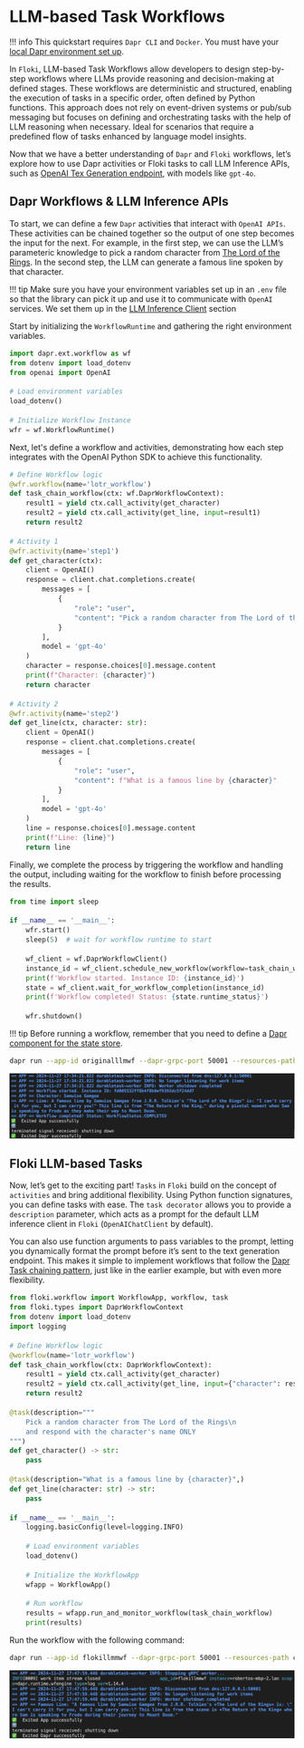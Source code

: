 # LLM-based Task Workflows

!!! info
    This quickstart requires `Dapr CLI` and `Docker`. You must have your [local Dapr environment set up](../installation.md).

In `Floki`, LLM-based Task Workflows allow developers to design step-by-step workflows where LLMs provide reasoning and decision-making at defined stages. These workflows are deterministic and structured, enabling the execution of tasks in a specific order, often defined by Python functions. This approach does not rely on event-driven systems or pub/sub messaging but focuses on defining and orchestrating tasks with the help of LLM reasoning when necessary. Ideal for scenarios that require a predefined flow of tasks enhanced by language model insights.

Now that we have a better understanding of `Dapr` and `Floki` workflows, let’s explore how to use Dapr activities or Floki tasks to call LLM Inference APIs, such as [OpenAI Tex Generation endpoint](https://platform.openai.com/docs/guides/text-generation), with models like `gpt-4o`.

## Dapr Workflows & LLM Inference APIs

To start, we can define a few `Dapr` activities that interact with `OpenAI APIs`. These activities can be chained together so the output of one step becomes the input for the next. For example, in the first step, we can use the LLM’s parameteric knowledge to pick a random character from [The Lord of the Rings](https://en.wikipedia.org/wiki/The_Lord_of_the_Rings). In the second step, the LLM can generate a famous line spoken by that character.

!!! tip
    Make sure you have your environment variables set up in an `.env` file so that the library can pick it up and use it to communicate with `OpenAI` services. We set them up in the [LLM Inference Client](llm.md) section

Start by initializing the `WorkflowRuntime` and gathering the right environment variables.

```python
import dapr.ext.workflow as wf
from dotenv import load_dotenv
from openai import OpenAI

# Load environment variables
load_dotenv()

# Initialize Workflow Instance
wfr = wf.WorkflowRuntime()
```

Next, let's define a workflow and activities, demonstrating how each step integrates with the OpenAI Python SDK to achieve this functionality.

```python
# Define Workflow logic
@wfr.workflow(name='lotr_workflow')
def task_chain_workflow(ctx: wf.DaprWorkflowContext):
    result1 = yield ctx.call_activity(get_character)
    result2 = yield ctx.call_activity(get_line, input=result1)
    return result2

# Activity 1
@wfr.activity(name='step1')
def get_character(ctx):
    client = OpenAI()
    response = client.chat.completions.create(
        messages = [
            {
                "role": "user",
                "content": "Pick a random character from The Lord of the Rings and respond with the character name only"
            }
        ],
        model = 'gpt-4o'
    )
    character = response.choices[0].message.content
    print(f"Character: {character}")
    return character

# Activity 2
@wfr.activity(name='step2')
def get_line(ctx, character: str):
    client = OpenAI()
    response = client.chat.completions.create(
        messages = [
            {
                "role": "user",
                "content": f"What is a famous line by {character}"
            }
        ],
        model = 'gpt-4o'
    )
    line = response.choices[0].message.content
    print(f"Line: {line}")
    return line
```

Finally, we complete the process by triggering the workflow and handling the output, including waiting for the workflow to finish before processing the results.

```python
from time import sleep

if __name__ == '__main__':
    wfr.start()
    sleep(5)  # wait for workflow runtime to start

    wf_client = wf.DaprWorkflowClient()
    instance_id = wf_client.schedule_new_workflow(workflow=task_chain_workflow)
    print(f'Workflow started. Instance ID: {instance_id}')
    state = wf_client.wait_for_workflow_completion(instance_id)
    print(f'Workflow completed! Status: {state.runtime_status}')

    wfr.shutdown()
```

!!! tip
    Before running a workflow, remember that you need to define a [Dapr component for the state store](https://docs.dapr.io/reference/components-reference/supported-state-stores/).

```bash
dapr run --app-id originalllmwf --dapr-grpc-port 50001 --resources-path components/ -- python3 wf_taskchain_openai_original_llm_request.py
```

![](../../img/workflows_originial_llm_request.png)

## Floki LLM-based Tasks

Now, let’s get to the exciting part! `Tasks` in `Floki` build on the concept of `activities` and bring additional flexibility. Using Python function signatures, you can define tasks with ease. The `task decorator` allows you to provide a `description` parameter, which acts as a prompt for the default LLM inference client in `Floki` (`OpenAIChatClient` by default).

You can also use function arguments to pass variables to the prompt, letting you dynamically format the prompt before it’s sent to the text generation endpoint. This makes it simple to implement workflows that follow the [Dapr Task chaining pattern](https://docs.dapr.io/developing-applications/building-blocks/workflow/workflow-patterns/#task-chaining), just like in the earlier example, but with even more flexibility.

```python
from floki.workflow import WorkflowApp, workflow, task
from floki.types import DaprWorkflowContext
from dotenv import load_dotenv
import logging

# Define Workflow logic
@workflow(name='lotr_workflow')
def task_chain_workflow(ctx: DaprWorkflowContext):
    result1 = yield ctx.call_activity(get_character)
    result2 = yield ctx.call_activity(get_line, input={"character": result1})
    return result2

@task(description="""
    Pick a random character from The Lord of the Rings\n
    and respond with the character's name ONLY
""")
def get_character() -> str:
    pass

@task(description="What is a famous line by {character}",)
def get_line(character: str) -> str:
    pass

if __name__ == '__main__':
    logging.basicConfig(level=logging.INFO)

    # Load environment variables
    load_dotenv()

    # Initialize the WorkflowApp
    wfapp = WorkflowApp()

    # Run workflow
    results = wfapp.run_and_monitor_workflow(task_chain_workflow)
    print(results)
```

Run the workflow with the following command:

```bash
dapr run --app-id flokillmmwf --dapr-grpc-port 50001 --resources-path components/ -- python3 wf_taskchain_floki_oai_llm_request.py
```

![](../../img/workflows_floki_llm_request.png)